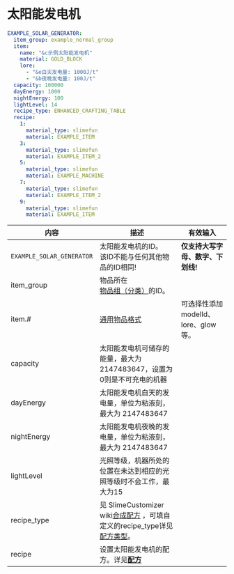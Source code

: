 # 太阳能发电机

```yaml
EXAMPLE_SOLAR_GENERATOR:
  item_group: example_normal_group
  item:
    name: "&c示例太阳能发电机"
    material: GOLD_BLOCK
    lore:
      - "&e白天发电量: 1000J/t"
      - "&b夜晚发电量: 100J/t"
  capacity: 100000
  dayEnergy: 1000
  nightEnergy: 100
  lightLevel: 14
  recipe_type: ENHANCED_CRAFTING_TABLE
  recipe:
    1:
      material_type: slimefun
      material: EXAMPLE_ITEM
    3:
      material_type: slimefun
      material: EXAMPLE_ITEM_2
    5:
      material_type: slimefun
      material: EXAMPLE_MACHINE
    7:
      material_type: slimefun
      material: EXAMPLE_ITEM_2
    9:
      material_type: slimefun
      material: EXAMPLE_ITEM
```
| 内容 | 描述 | 有效输入 |
| --- | ----------- | ----------------- |
| `EXAMPLE_SOLAR_GENERATOR` | 太阳能发电机的ID。<br>该ID不能与任何其他物品的ID相同! | **仅支持大写字母、数字、下划线!** |
| item_group | 物品所在[物品组（分类）](file/groups.md)的ID。 |
| item.# | [通用物品格式](format/universal-item-format.md)| 可选择性添加modelId、lore、glow等。 |
| capacity | 太阳能发电机可储存的能量，最大为 2147483647，设置为0则是不可充电的机器 |
| dayEnergy | 太阳能发电机白天的发电量，单位为粘液刻，最大为 2147483647 |
| nightEnergy | 太阳能发电机夜晚的发电量，单位为粘液刻，最大为 2147483647 |
| lightLevel | 光照等级，机器所处的位置在未达到相应的光照等级时不会工作，最大为15 |
| recipe_type | 见 SlimeCustomizer wiki[合成配方](https://slimefun-addons-wiki.guizhanss.cn/slime-customizer/Crafting-Recipe) ，可填自定义的recipe_type详见[配方类型](file/recipe_type.md)。 |
| recipe | 设置太阳能发电机的配方。详见[**配方**](format/recipe.md) |
